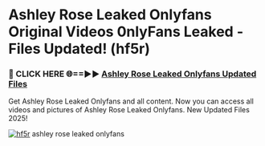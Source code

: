 # Ashley Rose Leaked Onlyfans Original Videos 0nlyFans Leaked - Files Updated! (hf5r)

<h3>🔴 CLICK HERE 🌐==►► <a href="https://tinyurl.com/4seja8ks" rel="nofollow">Ashley Rose Leaked Onlyfans Updated Files</a></h3>

Get Ashley Rose Leaked Onlyfans and all content. Now you can access all videos and pictures of Ashley Rose Leaked Onlyfans. New Updated Files 2025!

[![hf5r](https://i.imgur.com/EWjZXRe.gif)](https://tinyurl.com/4seja8ks)
ashley rose leaked onlyfans
